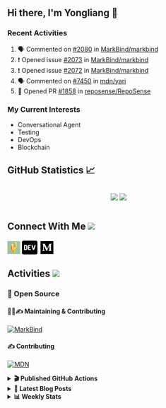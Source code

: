 ## Hi there, I'm Yongliang 👋

### Recent Activities

<!--START_SECTION:activity-->
1. 🗣 Commented on [#2080](https://github.com/MarkBind/markbind/issues/2080) in [MarkBind/markbind](https://github.com/MarkBind/markbind)
2. ❗️ Opened issue [#2073](https://github.com/MarkBind/markbind/issues/2073) in [MarkBind/markbind](https://github.com/MarkBind/markbind)
3. ❗️ Opened issue [#2072](https://github.com/MarkBind/markbind/issues/2072) in [MarkBind/markbind](https://github.com/MarkBind/markbind)
4. 🗣 Commented on [#7450](https://github.com/mdn/yari/issues/7450) in [mdn/yari](https://github.com/mdn/yari)
5. 💪 Opened PR [#1858](https://github.com/reposense/RepoSense/pull/1858) in [reposense/RepoSense](https://github.com/reposense/RepoSense)
<!--END_SECTION:activity-->

### My Current Interests

- Conversational Agent
- Testing
- DevOps
- Blockchain

## GitHub Statistics :chart_with_upwards_trend:
<div align="center">
<div style="display: flex; align-items: center; justify-content: center;">

[![](https://github-readme-stats-tlylt.vercel.app/api?username=tlylt&show_icons=true&theme=tokyonight&hide_border=true&locale=en)](https://github.com/tlylt)
[![](https://github-readme-streak-stats.herokuapp.com/?user=tlylt&theme=tokyonight&hide_border=true)](https://github.com/tlylt)
</div>
</div>

## Connect With Me <img src="https://media.giphy.com/media/2wh5K5yE3ulp3xgYcG/giphy-downsized.gif" width="30">

<a href="https://www.yongliangliu.com/" target="_blank"><img align="center" src="static/site-icon.png" alt="yongliangliu.com" height="29" width="29" /></a>
<a href="https://dev.to/tlylt" target="_blank"><img align="center" src="static/dev-badge.svg" alt="dev.to/tlylt" height="35" width="35" /></a>
<a href="https://tlylt.medium.com" target="_blank"><img align="center" src="static/medium.png" alt="tlylt.medium.com" height="35" width="35" /></a>

## Activities <img src="https://media.giphy.com/media/WUlplcMpOCEmTGBtBW/giphy.gif" width="30">

### 🔭 Open Source

#### 👷‍♂️✍️ Maintaining & Contributing
[![MarkBind](https://github-readme-stats-tlylt.vercel.app/api/pin/?username=markbind&repo=markbind)](https://github.com/MarkBind/markbind)

#### ✍️ Contributing
[![MDN](https://github-readme-stats-tlylt.vercel.app/api/pin/?username=mdn&repo=content)](https://github.com/mdn/content)

<details>
<summary> <b>🎬 Published GitHub Actions </b> </summary>

[![install-graphviz](https://github-readme-stats-tlylt.vercel.app/api/pin/?username=tlylt&repo=install-graphviz)](https://github.com/tlylt/install-graphviz)

[![reposense-action](https://github-readme-stats-tlylt.vercel.app/api/pin/?username=tlylt&repo=reposense-action)](https://github.com/tlylt/reposense-action)

[![markbin-action](https://github-readme-stats-tlylt.vercel.app/api/pin/?username=markbind&repo=markbind-action)](https://github.com/MarkBind/markbind-action)

</details>

<details>
<summary> <b>📕 Latest Blog Posts</b> </summary>

<!-- BLOG-POST-LIST:START -->
- [Creating a regex-based Markdown parser in TypeScript](https://www.yongliangliu.com/blog/rmark/)
- [Create VSCode Snippets for Markdown Blog Workflows](https://www.yongliangliu.com/blog/vscode-snippets/)
- [My Journey into Open Source](https://www.yongliangliu.com/blog/my-journey-into-open-source/)
- [Resources for Orbital CP2106 Independent Software Development Project](https://www.yongliangliu.com/blog/orbital-prep/)
- [A Brief Description of Ransomware Attacks](https://www.yongliangliu.com/blog/ransomware-essay/)
<!-- BLOG-POST-LIST:END -->

</details>

<details>
<summary> <b>📊 Weekly Stats</b> </summary>

<!--START_SECTION:waka-->
![Code Time](http://img.shields.io/badge/Code%20Time-716%20hrs%2014%20mins-blue)

**🐱 My GitHub Data** 

> 🏆 82 Contributions in the Year 2023
 > 
> 📦 334.1 kB Used in GitHub's Storage 
 > 
> 🚫 Not Opted to Hire
 > 
> 📜 146 Public Repositories 
 > 
> 🔑 26 Private Repositories  
 > 
**I'm an Early 🐤** 

```text
🌞 Morning    295 commits    ███████░░░░░░░░░░░░░░░░░░   31.18% 
🌆 Daytime    221 commits    █████░░░░░░░░░░░░░░░░░░░░   23.36% 
🌃 Evening    359 commits    █████████░░░░░░░░░░░░░░░░   37.95% 
🌙 Night      71 commits     ██░░░░░░░░░░░░░░░░░░░░░░░   7.51%

```
📅 **I'm Most Productive on Friday** 

```text
Monday       110 commits    ███░░░░░░░░░░░░░░░░░░░░░░   11.63% 
Tuesday      87 commits     ██░░░░░░░░░░░░░░░░░░░░░░░   9.2% 
Wednesday    159 commits    ████░░░░░░░░░░░░░░░░░░░░░   16.81% 
Thursday     137 commits    ███░░░░░░░░░░░░░░░░░░░░░░   14.48% 
Friday       204 commits    █████░░░░░░░░░░░░░░░░░░░░   21.56% 
Saturday     134 commits    ███░░░░░░░░░░░░░░░░░░░░░░   14.16% 
Sunday       115 commits    ███░░░░░░░░░░░░░░░░░░░░░░   12.16%

```


📊 **This Week I Spent My Time On** 

```text
⌚︎ Time Zone: Asia/Singapore

💬 Programming Languages: 
Markdown                 20 hrs 8 mins       ████████████████░░░░░░░░░   64.65% 
TypeScript               5 hrs 52 mins       ████░░░░░░░░░░░░░░░░░░░░░   18.84% 
JavaScript               2 hrs 44 mins       ██░░░░░░░░░░░░░░░░░░░░░░░   8.81% 
JSON                     1 hr 43 mins        █░░░░░░░░░░░░░░░░░░░░░░░░   5.53% 
Other                    21 mins             ░░░░░░░░░░░░░░░░░░░░░░░░░   1.15%

```


 Last Updated on 15/01/2023 00:39:46 UTC
<!--END_SECTION:waka-->

</details>
